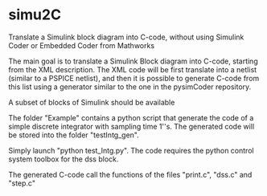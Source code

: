 # simu2C
Translate a Simulink block diagram into C-code, without using Simulink Coder or Embedded Coder from Mathworks

The main goal is to translate a Simulink Block diagram into C-code, starting from the XML description.
The XML code will be first translate into a netlist (similar to a PSPICE netlist), and then it is possible to generate C-code from this list using a generator similar to the one in the pysimCoder repository.

A subset of blocks of Simulink should be available

The folder "Example" contains a python script that generate the code of a simple discrete integrator with sampling time 1''s.
The generated code will be stored into the folder "testIntg_gen".

Simply launch "python test_Intg.py". The code requires the python control system toolbox for the dss block.

The generated C-code call the functions of the files "print.c", "dss.c" and "step.c"

